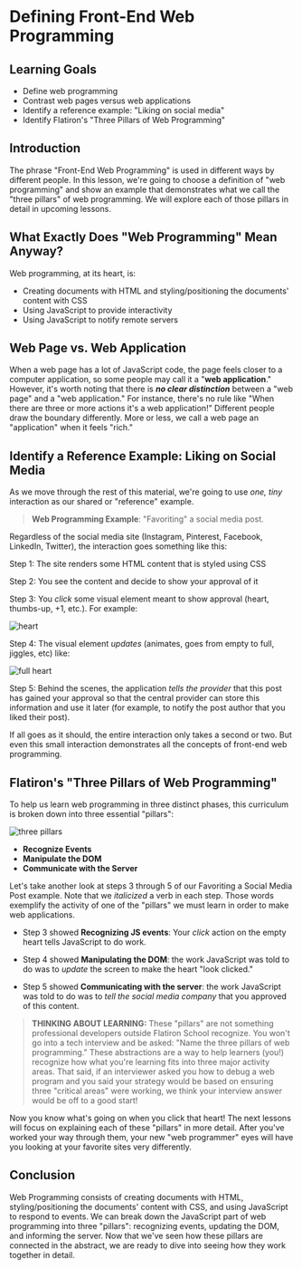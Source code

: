 # Defining Front-End Web Programming

## Learning Goals

- Define web programming
- Contrast web pages versus web applications
- Identify a reference example: "Liking on social media"
- Identify Flatiron's "Three Pillars of Web Programming"

## Introduction

The phrase "Front-End Web Programming" is used in different ways by different
people. In this lesson, we're going to choose a definition of "web programming"
and show an example that demonstrates what we call the "three pillars" of web
programming. We will explore each of those pillars in detail in upcoming
lessons.

## What Exactly Does "Web Programming" Mean Anyway?

Web programming, at its heart, is:

- Creating documents with HTML and styling/positioning the documents' content
  with CSS
- Using JavaScript to provide interactivity
- Using JavaScript to notify remote servers

## Web Page vs. Web Application

When a web page has a lot of JavaScript code, the page feels closer to a
computer application, so some people may call it a "**web application**."
However, it's worth noting that there is _**no clear distinction**_ between a
"web page" and a "web application." For instance, there's no rule like "When
there are three or more actions it's a web application!" Different people draw the
boundary differently. More or less, we call a web page an "application" when it
feels "rich."

## Identify a Reference Example: Liking on Social Media

As we move through the rest of this material, we're going to use _one, tiny_
interaction as our shared or "reference" example.

> **Web Programming Example**: "Favoriting" a social media post.

Regardless of the social media site (Instagram, Pinterest, Facebook, LinkedIn,
Twitter), the interaction goes something like this:

Step 1: The site renders some HTML content that is styled using CSS

Step 2: You see the content and decide to show your approval of it

Step 3: You _click_ some visual element meant to show approval (heart,
   thumbs-up, +1, etc.). For example:

   ![heart](https://curriculum-content.s3.amazonaws.com/phase-1/defining-fewp/heart.png)

Step 4: The visual element _updates_ (animates, goes from empty to full, jiggles,
   etc) like:  

   ![full heart](https://curriculum-content.s3.amazonaws.com/phase-1/defining-fewp/full-heart.png)

Step 5: Behind the scenes, the application _tells the provider_ that this
   post has gained your approval so that the central provider can store
   this information and use it later (for example, to notify the post
   author that you liked their post).

If all goes as it should, the entire interaction only takes a second or two.
But even this small interaction demonstrates all the concepts of front-end web
programming.

## Flatiron's "Three Pillars of Web Programming"

To help us learn web programming in three distinct phases, this curriculum is
broken down into three essential "pillars":

![three pillars](https://curriculum-content.s3.amazonaws.com/phase-1/defining-fewp/Image_31_ThreePillarsConcept.png)

- **Recognize Events**
- **Manipulate the DOM**
- **Communicate with the Server**

Let's take another look at steps 3 through 5 of our Favoriting a Social Media
Post example. Note that we _italicized_ a verb in each step. Those words
exemplify the activity of one of the "pillars" we must learn in order to make
web applications.

- Step 3 showed **Recognizing JS events**: Your _click_ action on the empty
  heart tells JavaScript to do work.

- Step 4 showed **Manipulating the DOM**: the work JavaScript was told to do
  was to _update_ the screen to make the heart "look clicked."

- Step 5 showed **Communicating with the server**: the work JavaScript was
  told to do was to _tell the social media company_ that you approved of this
  content.

> **THINKING ABOUT LEARNING:** These "pillars" are not something professional
> developers outside Flatiron School recognize. You won't go into a
> tech interview and be asked: "Name the three pillars of web programming."
> These abstractions are a way to help learners (you!) recognize how what
> you're learning fits into three major activity areas. That said, if an
> interviewer asked you how to debug a web program and you said your strategy
> would be based on ensuring three "critical areas" were working, we think your
> interview answer would be off to a good start!

Now you know what's going on when you click that heart! The next lessons will
focus on explaining each of these "pillars" in more detail. After you've worked
your way through them, your new "web programmer" eyes will have you looking at
your favorite sites very differently.

## Conclusion

Web Programming consists of creating documents with HTML, styling/positioning
the documents' content with CSS, and using JavaScript to respond to events. We
can break down the JavaScript part of web programming into three "pillars":
recognizing events, updating the DOM, and informing the server. Now
that we've seen how these pillars are connected in the abstract, we are ready to
dive into seeing how they work together in detail.

